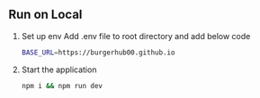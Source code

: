 ## Run on Local

1. Set up env
    Add .env file to root directory and add below code
    ```sh
    BASE_URL=https://burgerhub00.github.io
    ```

2. Start the application

    ```sh
    npm i && npm run dev
    ```
